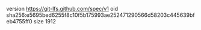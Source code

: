 version https://git-lfs.github.com/spec/v1
oid sha256:e5695bed6255f8c10f5b175993ae252471290566d58203c445639bfeb4755ff0
size 1912
